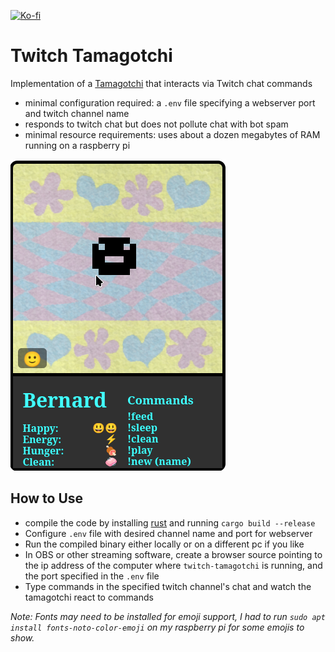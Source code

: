 [![Ko-fi](https://img.shields.io/badge/Ko--fi-Support%20me-orange?logo=kofi)](https://ko-fi.com/ubruntu65048)

# Twitch Tamagotchi

Implementation of a [Tamagotchi](https://en.wikipedia.org/wiki/Tamagotchi) that interacts via Twitch chat commands

* minimal configuration required: a `.env` file specifying a webserver port and twitch channel name
* responds to twitch chat but does not pollute chat with bot spam
* minimal resource requirements: uses about a dozen megabytes of RAM running on a raspberry pi

![Image](/media/tamagotchi.png)

## How to Use
* compile the code by installing [rust](https://www.rust-lang.org/) and running `cargo build --release`
* Configure `.env` file with desired channel name and port for webserver
* Run the compiled binary either locally or on a different pc if you like
* In OBS or other streaming software, create a browser source pointing to the ip address of the computer where `twitch-tamagotchi` is running, and the port specified in the `.env` file
* Type commands in the specified twitch channel's chat and watch the tamagotchi react to commands

_Note: Fonts may need to be installed for emoji support, I had to run `sudo apt install fonts-noto-color-emoji` on my raspberry pi for some emojis to show._